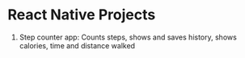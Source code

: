 ﻿# React Native Projects
1) Step counter app: Counts steps, shows and saves history, shows calories, time and distance walked
